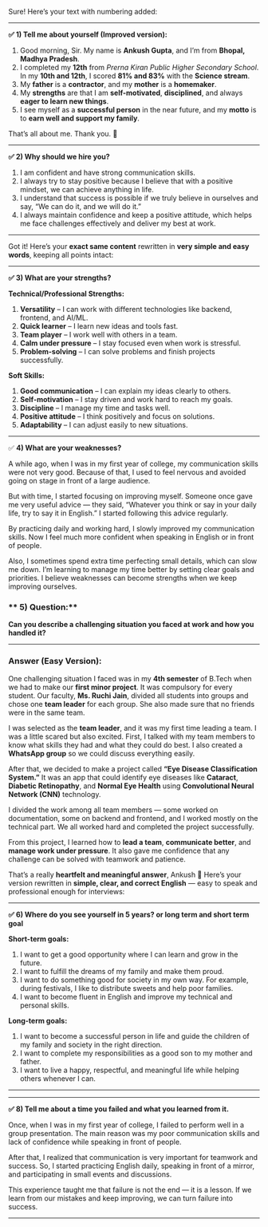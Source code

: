 Sure! Here’s your text with numbering added:

---

**✅ 1) Tell me about yourself (Improved version):**

1. Good morning, Sir. My name is **Ankush Gupta**, and I’m from **Bhopal, Madhya Pradesh**.
2. I completed my **12th** from *Prerna Kiran Public Higher Secondary School*. In my **10th and 12th**, I scored **81% and 83%** with the **Science stream**.
3. My **father** is a **contractor**, and my **mother** is a **homemaker**.
4. My **strengths** are that I am **self-motivated**, **disciplined**, and always **eager to learn new things**.
5. I see myself as a **successful person** in the near future, and my **motto** is to **earn well and support my family**.

That’s all about me. Thank you. 🙏

---

**✅ 2) Why should we hire you?**

1. I am confident and have strong communication skills.
2. I always try to stay positive because I believe that with a positive mindset, we can achieve anything in life.
3. I understand that success is possible if we truly believe in ourselves and say, “We can do it, and we will do it.”
4. I always maintain confidence and keep a positive attitude, which helps me face challenges effectively and deliver my best at work.

---


Got it! Here’s your **exact same content** rewritten in **very simple and easy words**, keeping all points intact:

---

**✅ 3) What are your strengths?**

**Technical/Professional Strengths:**

1. **Versatility** – I can work with different technologies like backend, frontend, and AI/ML.
2. **Quick learner** – I learn new ideas and tools fast.
3. **Team player** – I work well with others in a team.
4. **Calm under pressure** – I stay focused even when work is stressful.
5. **Problem-solving** – I can solve problems and finish projects successfully.

**Soft Skills:**

1. **Good communication** – I can explain my ideas clearly to others.
2. **Self-motivation** – I stay driven and work hard to reach my goals.
3. **Discipline** – I manage my time and tasks well.
4. **Positive attitude** – I think positively and focus on solutions.
5. **Adaptability** – I can adjust easily to new situations.

---
✅ **4) What are your weaknesses?**

A while ago, when I was in my first year of college, my communication skills were not very good. Because of that, I used to feel nervous and avoided going on stage in front of a large audience.

But with time, I started focusing on improving myself. Someone once gave me very useful advice — they said, “Whatever you think or say in your daily life, try to say it in English.” I started following this advice regularly.

By practicing daily and working hard, I slowly improved my communication skills. Now I feel much more confident when speaking in English or in front of people.

Also, I sometimes spend extra time perfecting small details, which can slow me down. I’m learning to manage my time better by setting clear goals and priorities. I believe weaknesses can become strengths when we keep improving ourselves.

### ** 5) Question:**

**Can you describe a challenging situation you faced at work and how you handled it?**

---

### **Answer (Easy Version):**

One challenging situation I faced was in my **4th semester** of B.Tech when we had to make our **first minor project**. It was compulsory for every student. Our faculty, **Ms. Ruchi Jain**, divided all students into groups and chose one **team leader** for each group. She also made sure that no friends were in the same team.

I was selected as the **team leader**, and it was my first time leading a team. I was a little scared but also excited. First, I talked with my team members to know what skills they had and what they could do best. I also created a **WhatsApp group** so we could discuss everything easily.

After that, we decided to make a project called **“Eye Disease Classification System.”** It was an app that could identify eye diseases like **Cataract**, **Diabetic Retinopathy**, and **Normal Eye Health** using **Convolutional Neural Network (CNN)** technology.

I divided the work among all team members — some worked on documentation, some on backend and frontend, and I worked mostly on the technical part. We all worked hard and completed the project successfully.

From this project, I learned how to **lead a team**, **communicate better**, and **manage work under pressure**. It also gave me confidence that any challenge can be solved with teamwork and patience.





That’s a really **heartfelt and meaningful answer**, Ankush 💫
Here’s your version rewritten in **simple, clear, and correct English** — easy to speak and professional enough for interviews:

---

**✅ 6) Where do you see yourself in 5 years? or long term and short term goal** 

**Short-term goals:**

1. I want to get a good opportunity where I can learn and grow in the future.
2. I want to fulfill the dreams of my family and make them proud.
3. I want to do something good for society in my own way. For example, during festivals, I like to distribute sweets and help poor families.
4. I want to become fluent in English and improve my technical and personal skills.

**Long-term goals:**

1. I want to become a successful person in life and guide the children of my family and society in the right direction.
2. I want to complete my responsibilities as a good son to my mother and father.
3. I want to live a happy, respectful, and meaningful life while helping others whenever I can.

---

---

**✅ 8) Tell me about a time you failed and what you learned from it.**

Once, when I was in my first year of college, I failed to perform well in a group presentation. The main reason was my poor communication skills and lack of confidence while speaking in front of people.

After that, I realized that communication is very important for teamwork and success. So, I started practicing English daily, speaking in front of a mirror, and participating in small events and discussions.

This experience taught me that failure is not the end — it is a lesson. If we learn from our mistakes and keep improving, we can turn failure into success.

---

